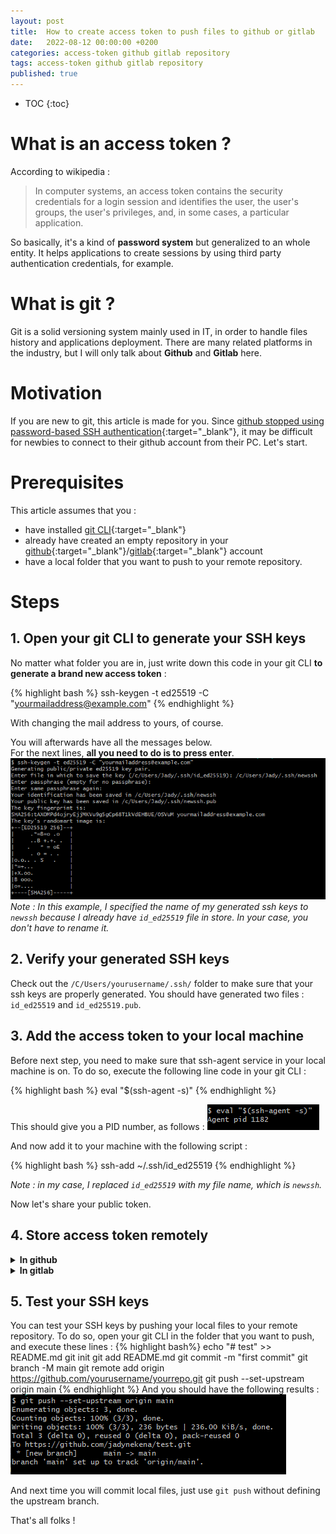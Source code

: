```yaml
---
layout: post
title:  How to create access token to push files to github or gitlab
date:   2022-08-12 00:00:00 +0200
categories: access-token github gitlab repository
tags: access-token github gitlab repository
published: true
---
```


* TOC
{:toc}

# What is an access token ?
According to wikipedia :
> In computer systems, an access token contains the security credentials for a login session and identifies the user, the user's groups, the user's privileges, and, in some cases, a particular application.

So basically, it's a kind of **password system** but generalized to an whole entity. It helps applications to create sessions by using third party authentication credentials, for example.

# What is git ?
Git is a solid versioning system mainly used in IT, in order to handle files history and applications deployment. There are many related platforms in the industry, but I will only talk about **Github** and **Gitlab** here.

# Motivation
If you are new to git, this article is made for you. Since [github stopped using password-based SSH authentication](https://github.blog/changelog/2021-08-12-git-password-authentication-is-shutting-down/){:target="_blank"}, it may be difficult for newbies to connect to their github account from their PC. Let's start.

# Prerequisites
This article assumes that you :
- have installed [git CLI](https://git-scm.com/downloads){:target="_blank"}
- already have created an empty repository in your [github](https://docs.github.com/en/get-started/quickstart/create-a-repo){:target="_blank"}/[gitlab](https://docs.gitlab.com/ee/user/project/working_with_projects.html#create-a-project){:target="_blank"} account
- have a local folder that you want to push to your remote repository.

# Steps
## 1. Open your git CLI to generate your SSH keys
No matter what folder you are in, just write down this code in your git CLI **to generate a brand new access token** :

{% highlight bash %}
ssh-keygen -t ed25519 -C "yourmailaddress@example.com"
{% endhighlight %}

With changing the mail address to yours, of course.

You will afterwards have all the messages below.   
For the next lines, **all you need to do is to press enter**.  
![messages-git-cli-ssh-key-gen.png](../assets/img/2022-08-12/messages-git-cli-ssh-key-gen.png)
*Note : In this example, I specified the name of my generated ssh keys to `newssh` because I already have `id_ed25519` file in store. In your case, you don't have to rename it.*
 
## 2. Verify your generated SSH keys
Check out the `/C/Users/yourusername/.ssh/` folder to make sure that your ssh keys are properly generated. You should have generated two files : `id_ed25519` and `id_ed25519.pub`.


## 3. Add the access token to your local machine
Before next step, you need to make sure that ssh-agent service in your local machine is on. To do so, execute the following line code in your git CLI :

{% highlight bash %}
eval "$(ssh-agent -s)"
{% endhighlight %}

This should give you a PID number, as follows : 
![ssh-agent-service.png](../assets/img/2022-08-12/ssh-agent-service.png)

And now add it to your machine with the following script :

{% highlight bash %}
ssh-add ~/.ssh/id_ed25519
{% endhighlight %}

*Note : in my case, I replaced `id_ed25519` with my file name, which is `newssh`.*

Now let's share your public token.

## 4. Store access token remotely
<details markdown=block>
<summary markdown=span><strong>In github</strong></summary>
- Go to ![Settings](../assets/img/2022-08-12/settings.png)   
- Click on ![SSH and GPG keys](../assets/img/2022-08-12/ssh-and-gpg-keys.png) then on ![New SSH Key](../assets/img/2022-08-12/new-ssh-key.png)
- Add a relevant **title** to your SSH key, and paste the **whole content of your `id_ed25519.pub`** local file.
![Screenshot of add new SSH key in github](../assets/img/2022-08-12/add-new-ssh-key.png)
- Save it by clicking on **Add SSH key**.

You are ready to push files !
</details>

<details markdown=block>
<summary markdown=span><strong>In gitlab</strong></summary>
- Go to ![Edit profile](../assets/img/2022-08-12/edit-profile.png), then ![SSH keys](../assets/img/2022-08-12/ssh-keys.png)
- Add a relevant **title** to your SSH key, and paste the **whole content of your `id_ed25519.pub`** local file.
- Additionally, you can add an **expiration date**. In my case, I will leave it blank.
![Screenshot of add new SSH key in gitlab](../assets/img/2022-08-12/add-new-ssh-key-gitlab.png)
- Save it by clicking on **Add key**.

You are ready to push files !
</details>

## 5. Test your SSH keys
You can test your SSH keys by pushing your local files to your remote repository. To do so, open your git CLI in the folder that you want to push, and execute these lines :
{% highlight bash%}
echo "# test" >> README.md
git init
git add README.md
git commit -m "first commit"
git branch -M main
git remote add origin https://github.com/yourusername/yourrepo.git
git push --set-upstream origin main
{% endhighlight %}
And you should have the following results :   
![Result of pushing to remote](../assets/img/2022-08-12/push-to-remote.png)

And next time you will commit local files, just use ```git push``` without defining the upstream branch.

That's all folks !

<!--# Bonus
You can also learn how to [push your files into two (or more) remote repositories](#todo).
-->


